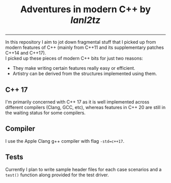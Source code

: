 # <p align="center">Adventures in modern C++ by ***lanl2tz***</p>
---
In this repository I aim to jot down fragmental stuff that I 
picked up from modern features of C++ (mainly from C++11 and 
its supplementary patches C++14 and C++17).\
I picked up these pieces of modern C++ bits for just two reasons:
- They make writing certain features really easy or efficient.
- Artistry can be derived from the structures implemented using them.
## C++ 17
I'm primarily concerned with C++ 17 as it is well implemented across 
different compilers (Clang, GCC, etc), whereas features in C++ 20 are still in the waiting status for some compilers.
## Compiler
I use the Apple Clang g++ compiler with flag ```-std=c++17```.
## Tests
Currently I plan to write sample header files for each case scenarios and a ```test()``` function along provided for the test driver.